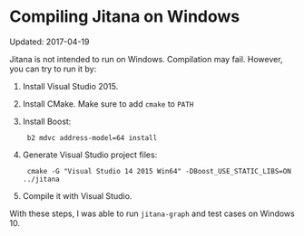 # Compiling Jitana on Windows

Updated: 2017-04-19

Jitana is not intended to run on Windows. Compilation may fail. However, you
can try to run it by:

1. Install Visual Studio 2015.
2. Install CMake. Make sure to add `cmake` to `PATH`
3. Install Boost:

        b2 mdvc address-model=64 install

4. Generate Visual Studio project files:

        cmake -G "Visual Studio 14 2015 Win64" -DBoost_USE_STATIC_LIBS=ON ../jitana

5. Compile it with Visual Studio.

With these steps, I was able to run `jitana-graph` and test cases on Windows 10.
